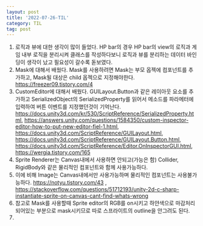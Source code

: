 ```yaml
---
layout: post
title: '2022-07-26-TIL'
category: TIL
tag: post
---
```


1. 로직과 뷰에 대한 생각이 많이 들었다. HP bar의 경우 HP bar의 view의 로직과 게임 내부 로직을 분리시켜 클래스를 작성하다보니 로직과 뷰를 분리하는 데이터 바인딩이 생각이 났고 필요성이 갈수록 돋보였다.
2. Mask에 대해서 배웠다. Mask를 사용하려면 Mask는 부모 옵젝에 컴포넌트를 추가하고, Mask될 대상은 child 옵젝으로 지정해야한다. https://freezer09.tistory.com/4
3. CustomEditor에 대해서 배웠다. GUILayout.Button과 같은 레이아웃 요소를 추가하고 SerializedObject의 SerializedProperty를 읽어서 메소드를 파라메터에 입력하여 버튼 이벤트를 지정했던것이 기억난다. https://docs.unity3d.com/kr/530/ScriptReference/SerializedProperty.html, https://answers.unity.com/questions/1584350/custom-inspector-editor-how-to-put-new-editor-fiel-1.html, https://docs.unity3d.com/ScriptReference/GUILayout.html, https://docs.unity3d.com/ScriptReference/GUILayout.Button.html, https://docs.unity3d.com/ScriptReference/Editor.OnInspectorGUI.html, https://wergia.tistory.com/165
4. Sprite Renderer는 Canvas내에서 사용하면 안되고(가능은 함) Collider, RigidBody와 같은 물리적인 컴포넌트와 함께 사용가능하다.
5. 이에 비해 Image는 Canvas내에서만 사용가능하며 물리적인 컴포넌트는 사용불가능하다. https://notyu.tistory.com/43 , https://stackoverflow.com/questions/51712193/unity-2d-c-sharp-instantiate-sprite-on-canvas-cant-find-whats-wrong
6. 참고로 Mask를 사용할때 Sprite editor의 RGB를 on시키고 하얀색으로 마감처리되어있는 부분으로 mask시키므로 따로 스프라이트의 outline을 안그려도 된다.
7. 